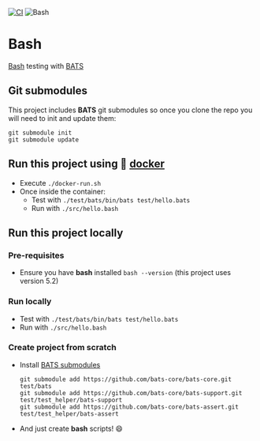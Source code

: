 [![CI](https://github.com/rogervinas/tests-everywhere/actions/workflows/bash.yml/badge.svg)](https://github.com/rogervinas/tests-everywhere/actions/workflows/bash.yml)
![Bash](https://img.shields.io/badge/Bash-5.2-blue?labelColor=black)

# Bash

[Bash](https://www.gnu.org/software/bash/) testing with [BATS](https://bats-core.readthedocs.io/en/stable/#)

## Git submodules
This project includes **BATS** git submodules so once you clone the repo you will need to init and update them:
```
git submodule init
git submodule update
```

## Run this project using 🐳 [docker](https://www.docker.com/)
* Execute `./docker-run.sh`
* Once inside the container:
  * Test with `./test/bats/bin/bats test/hello.bats`
  * Run with `./src/hello.bash`

## Run this project locally

### Pre-requisites
* Ensure you have **bash** installed `bash --version` (this project uses version 5.2)

### Run locally
* Test with `./test/bats/bin/bats test/hello.bats`
* Run with `./src/hello.bash`

### Create project from scratch
* Install [BATS submodules](https://bats-core.readthedocs.io/en/stable/tutorial.html#quick-installation)
  ```
  git submodule add https://github.com/bats-core/bats-core.git test/bats
  git submodule add https://github.com/bats-core/bats-support.git test/test_helper/bats-support
  git submodule add https://github.com/bats-core/bats-assert.git test/test_helper/bats-assert
  ```
* And just create **bash** scripts! 😄
